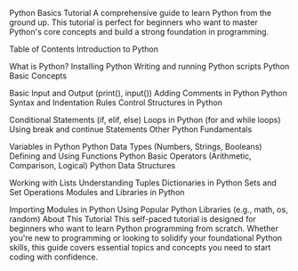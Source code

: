 Python Basics Tutorial
A comprehensive guide to learn Python from the ground up. This tutorial is perfect for beginners who want to master Python's core concepts and build a strong foundation in programming.

Table of Contents
Introduction to Python

What is Python?
Installing Python 
Writing and running Python scripts
Python Basic Concepts

Basic Input and Output (print(), input())
Adding Comments in Python
Python Syntax and Indentation Rules
Control Structures in Python

Conditional Statements (if, elif, else)
Loops in Python (for and while loops)
Using break and continue Statements
Other Python Fundamentals

Variables in Python
Python Data Types (Numbers, Strings, Booleans)
Defining and Using Functions
Python Basic Operators (Arithmetic, Comparison, Logical)
Python Data Structures

Working with Lists
Understanding Tuples
Dictionaries in Python
Sets and Set Operations
Modules and Libraries in Python

Importing Modules in Python
Using Popular Python Libraries (e.g., math, os, random)
About This Tutorial
This self-paced tutorial is designed for beginners who want to learn Python programming from scratch. Whether you're new to programming or looking to solidify your foundational Python skills, this guide covers essential topics and concepts you need to start coding with confidence.